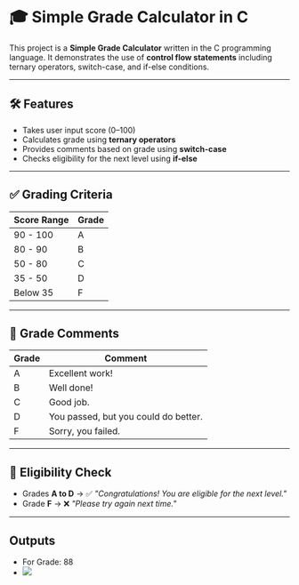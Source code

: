 # 🎓 Simple Grade Calculator in C

This project is a **Simple Grade Calculator** written in the C programming language. It demonstrates the use of **control flow statements** including ternary operators, switch-case, and if-else conditions.

---

## 🛠 Features

- Takes user input score (0–100)
- Calculates grade using **ternary operators**
- Provides comments based on grade using **switch-case**
- Checks eligibility for the next level using **if-else**

---

## ✅ Grading Criteria

| Score Range | Grade |
|-------------|--------|
| 90 - 100    | A      |
| 80 - 90     | B      |
| 50 - 80     | C      |
| 35 - 50     | D      |
| Below 35    | F      |

---

## 💬 Grade Comments

| Grade | Comment                                |
|-------|-----------------------------------------|
| A     | Excellent work!                        |
| B     | Well done!                             |
| C     | Good job.                              |
| D     | You passed, but you could do better.   |
| F     | Sorry, you failed.                     |

---

## 🎯 Eligibility Check

- Grades **A to D** → ✅ _"Congratulations! You are eligible for the next level."_
- Grade **F** → ❌ _"Please try again next time."_

---

## Outputs
- For Grade: 88
- <img src="../images/Grade-calculation">
